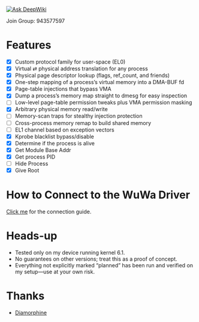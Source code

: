 [![Ask DeepWiki](https://deepwiki.com/badge.svg)](https://deepwiki.com/fuqiuluo/android-wuwa)

Join Group: 943577597

# Features

- [x] Custom protocol family for user-space (EL0) 
- [x] Virtual ⇄ physical address translation for any process
- [x] Physical page descriptor lookup (flags, ref_count, and friends)
- [x] One-step mapping of a process’s virtual memory into a DMA-BUF fd
- [x] Page-table injections that bypass VMA
- [x] Dump a process’s memory map straight to dmesg for easy inspection
- [ ] Low-level page-table permission tweaks plus VMA permission masking 
- [x] Arbitrary physical memory read/write 
- [ ] Memory-scan traps for stealthy injection protection 
- [ ] Cross-process memory remap to build shared memory
- [ ] EL1 channel based on exception vectors
- [x] Kprobe blacklist bypass/disable
- [x] Determine if the process is alive
- [x] Get Module Base Addr
- [x] Get process PID
- [ ] Hide Process
- [x] Give Root

# How to Connect to the WuWa Driver

[Click me](docs/FindDriver.md) for the connection guide.

# Heads-up

- Tested only on my device running kernel 6.1.
- No guarantees on other versions; treat this as a proof of concept.
- Everything not explicitly marked “planned” has been run and verified on my setup—use at your own risk.

# Thanks

- [Diamorphine](https://github.com/m0nad/Diamorphine)
